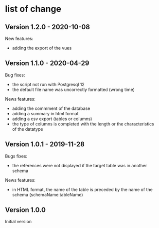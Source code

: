 # list of change
## Version 1.2.0 - 2020-10-08
New features:
- adding the export of the vues

## Version 1.1.0 - 2020-04-29
Bug fixes:
- the script not run with Postgresql 12
- the default file name was uncorrectly formatted (wrong time)

News features:
- adding the commment of the database
- adding a summary in html format
- adding a csv export (tables or columns)
- the type of columns is completed with the length or the characteristics of the datatype

## Version 1.0.1 - 2019-11-28

Bugs fixes:
- the references were not displayed if the target table was in another schema

News features:
- in HTML format, the name of the table is preceded by the name of the schema (schemaName.tableName)

## Version 1.0.0

Initial version